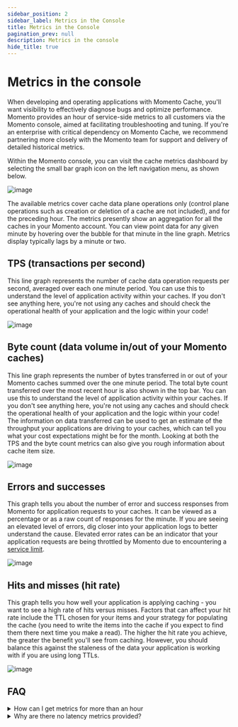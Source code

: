 ```yaml
---
sidebar_position: 2
sidebar_label: Metrics in the Console
title: Metrics in the Console
pagination_prev: null
description: Metrics in the console
hide_title: true
---
```


# Metrics in the console

When developing and operating applications with Momento Cache, you'll want visibility to effectively diagnose bugs and optimize performance. Momento provides an hour of service-side metrics to all customers via the Momento console, aimed at facilitating troubleshooting and tuning. If you're an enterprise with critical dependency on Momento Cache, we recommend partnering more closely with the Momento team for support and delivery of detailed historical metrics.

Within the Momento console, you can visit the cache metrics dashboard by selecting the small bar graph icon on the left navigation menu, as shown below.

![image](@site/static/img/metrics_select.png)

The available metrics cover cache data plane operations only (control plane operations such as creation or deletion of a cache are not included), and for the preceding hour. The metrics presently show an aggregation for all the caches in your Momento account. You can view point data for any given minute by hovering over the bubble for that minute in the line graph. Metrics display typically lags by a minute or two.

## TPS (transactions per second)
This line graph represents the number of cache data operation requests per second, averaged over each one minute period. You can use this to understand the level of application activity within your caches. If you don't see anything here, you're not using any caches and should check the operational health of your application and the logic within your code!

![image](@site/static/img/metrics_tps.png)

## Byte count (data volume in/out of your Momento caches)
This line graph represents the number of bytes transferred in or out of your Momento caches summed over the one minute period. The total byte count transferred over the most recent hour is also shown in the top bar. You can use this to understand the level of application activity within your caches. If you don't see anything here, you're not using any caches and should check the operational health of your application and the logic within your code! The information on data transferred can be used to get an estimate of the throughput your applications are driving to your caches, which can tell you what your cost expectations might be for the month. Looking at both the TPS and the byte count metrics can also give you rough information about cache item size.

![image](@site/static/img/metrics_bytecount.png)

## Errors and successes
This graph tells you about the number of error and success responses from Momento for application requests to your caches. It can be viewed as a percentage or as a raw count of responses for the minute. If you are seeing an elevated level of errors, dig closer into your application logs to better understand the cause. Elevated error rates can be an indicator that your application requests are being throttled by Momento due to encountering a [service limit](/topics/limits).

![image](@site/static/img/metrics_success-error.png)

## Hits and misses (hit rate)
This graph tells you how well your application is applying caching - you want to see a high rate of hits versus misses. Factors that can affect your hit rate include the TTL chosen for your items and your strategy for populating the cache (you need to write the items into the cache if you expect to find them there next time you make a read). The higher the hit rate you achieve, the greater the benefit you'll see from caching. However, you should balance this against the staleness of the data your application is working with if you are using long TTLs.

![image](@site/static/img/metrics_hit-miss.png)


## FAQ
<details>
  <summary>How can I get metrics for more than an hour</summary>

  For production, we recommend partnering with the Momento team for support - this includes publishing of detailed metrics into your observability tooling (presently CloudWatch but more options to come). With delivery of detailed metrics enabled, you can build alarms and dashboards in accordance with your operating standards.

</details>

<details>
  <summary>Why are there no latency metrics provided?</summary>

  Momento can only measure latency associated with traffic internal to the service (between request routers and storage nodes) - a much better indicator for your application is to measure latency as experienced by the client. This tells much more about the overall latency story and the experience your users are receiving. You might also consider using a canary to test and report on latency as experienced by end users somewhere further away on the network.

  For customers receiving detailed metrics delivery to CloudWatch, a latency metric with percentiles is provided. This can be used in comparison with client-side latency and canary latency to quickly determine whether a user experience problem is related to your Momento cache or if you should look elsewhere for root cause and resolution.
  
</details>
